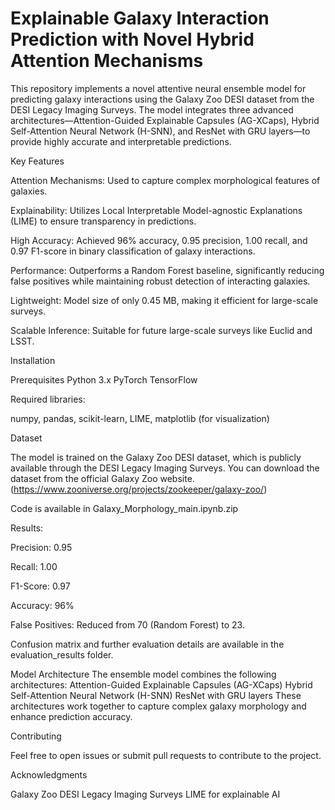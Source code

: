 # Explainable Galaxy Interaction Prediction with Novel Hybrid Attention Mechanisms

This repository implements a novel attentive neural ensemble model for predicting galaxy interactions using the Galaxy Zoo DESI dataset from the DESI Legacy Imaging Surveys. The model integrates three advanced architectures—Attention-Guided Explainable Capsules (AG-XCaps), Hybrid Self-Attention Neural Network (H-SNN), and ResNet with GRU layers—to provide highly accurate and interpretable predictions.

Key Features

Attention Mechanisms: Used to capture complex morphological features of galaxies.

Explainability: Utilizes Local Interpretable Model-agnostic Explanations (LIME) to ensure transparency in predictions.

High Accuracy: Achieved 96% accuracy, 0.95 precision, 1.00 recall, and 0.97 F1-score in binary classification of galaxy interactions.

Performance: Outperforms a Random Forest baseline, significantly reducing false positives while maintaining robust detection of interacting galaxies.

Lightweight: Model size of only 0.45 MB, making it efficient for large-scale surveys.

Scalable Inference: Suitable for future large-scale surveys like Euclid and LSST.

Installation

Prerequisites
Python 3.x
PyTorch
TensorFlow 

Required libraries:

numpy,
pandas,
scikit-learn,
LIME,
matplotlib (for visualization)

Dataset

The model is trained on the Galaxy Zoo DESI dataset, which is publicly available through the DESI Legacy Imaging Surveys. You can download the dataset from the official Galaxy Zoo website. (https://www.zooniverse.org/projects/zookeeper/galaxy-zoo/)

Code is available in Galaxy_Morphology_main.ipynb.zip

Results:

Precision: 0.95

Recall: 1.00

F1-Score: 0.97

Accuracy: 96%

False Positives: Reduced from 70 (Random Forest) to 23.

Confusion matrix and further evaluation details are available in the evaluation_results folder.

Model Architecture
The ensemble model combines the following architectures:
Attention-Guided Explainable Capsules (AG-XCaps)
Hybrid Self-Attention Neural Network (H-SNN)
ResNet with GRU layers
These architectures work together to capture complex galaxy morphology and enhance prediction accuracy.

Contributing

Feel free to open issues or submit pull requests to contribute to the project.

Acknowledgments

Galaxy Zoo
DESI Legacy Imaging Surveys
LIME for explainable AI
